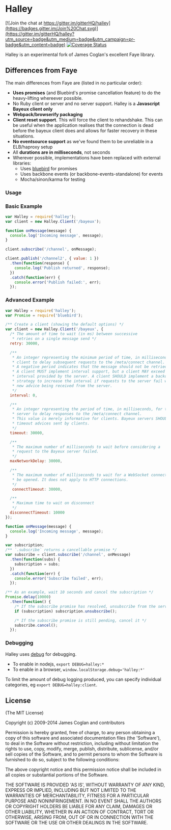 # Halley

[![Join the chat at https://gitter.im/gitterHQ/halley](https://badges.gitter.im/Join%20Chat.svg)](https://gitter.im/gitterHQ/halley?utm_source=badge&utm_medium=badge&utm_campaign=pr-badge&utm_content=badge) [![Coverage Status](https://coveralls.io/repos/gitterHQ/halley/badge.svg?branch=master&service=github)](https://coveralls.io/github/gitterHQ/halley?branch=master)

Halley is an experimental fork of James Coglan's excellent Faye library.

## Differences from Faye

The main differences from Faye are (listed in no particular order):
* **Uses promises** (and Bluebird's promise cancellation feature) to do the heavy-lifting whereever possible.
* No Ruby client or server and no server support. Halley is a **Javascript Bayeux client only**
* **Webpack/browserify packaging**
* **Client reset support**. This will force the client to rehandshake. This can be useful when the application realises that the connection is dead before the bayeux client does and allows for faster recovery in these situations.
* **No eventsource support** as we've found them to be unreliable in a ELB/haproxy setup
* All **durations are in milliseconds**, not seconds
* Wherever possible, implementations have been replaced with external libraries:
  * Uses [bluebird](https://github.com/petkaantonov/bluebird/) for promises
  * Uses backbone events (or backbone-events-standalone) for events
  * Mocha/sinon/karma for testing

### Usage


### Basic Example

```js
var Halley = require('halley');
var client = new Halley.Client('/bayeux');

function onMessage(message) {
  console.log('Incoming message', message);
}

client.subscribe('/channel', onMessage);

client.publish('/channel2', { value: 1 })
  .then(function(response) {
    console.log('Publish returned', response);
  })
  .catch(function(err) {
    console.error('Publish failed:', err);
  });
```

### Advanced Example

```js
var Halley = require('halley');
var Promise = require('bluebird');

/** Create a client (showing the default options) */
var client = new Halley.Client('/bayeux', {
  /* The amount of time to wait (in ms) between successive
   * retries on a single message send */
  retry: 30000,

  /**
   * An integer representing the minimum period of time, in milliseconds, for a
   * client to delay subsequent requests to the /meta/connect channel.
   * A negative period indicates that the message should not be retried.
   * A client MUST implement interval support, but a client MAY exceed the
   * interval provided by the server. A client SHOULD implement a backoff
   * strategy to increase the interval if requests to the server fail without
   * new advice being received from the server.
   */
  interval: 0,

  /**
   * An integer representing the period of time, in milliseconds, for the
   * server to delay responses to the /meta/connect channel.
   * This value is merely informative for clients. Bayeux servers SHOULD honor
   * timeout advices sent by clients.
   */
  timeout: 30000,

  /**
   * The maximum number of milliseconds to wait before considering a
   * request to the Bayeux server failed.
   */
  maxNetworkDelay: 30000,

  /**
   * The maximum number of milliseconds to wait for a WebSocket connection to
   * be opened. It does not apply to HTTP connections.
   */
   connectTimeout: 30000,

  /**
   * Maximum time to wait on disconnect
   */
  disconnectTimeout: 10000
});

function onMessage(message) {
  console.log('Incoming message', message);
}

var subscription;
/** `.subscribe` returns a cancellable promise */
var subscribe = client.subscribe('/channel', onMessage)
  .then(function(subs) {
    subscription = subs;
  })
  .catch(function(err) {
    console.error('Subscribe failed', err);
  });

/** As an example, wait 10 seconds and cancel the subscription */
Promise.delay(10000)
  .then(function() {
    /* If the subscribe promise has resolved, unsubscribe from the server */
    if (subscription) subscription.unsubscribe();

    /* If the subscribe promise is still pending, cancel it */
    subscribe.cancel();
  });
```


### Debugging

Halley uses [debug](https://github.com/visionmedia/debug) for debugging.

  * To enable in nodejs, `export DEBUG=halley:*`
  * To enable in a browser, `window.localStorage.debug='halley:*'`

To limit the amount of debug logging produced, you can specify individual categories, eg `export DEBUG=halley:client`.

## License

(The MIT License)

Copyright (c) 2009-2014 James Coglan and contributors

Permission is hereby granted, free of charge, to any person obtaining a copy of
this software and associated documentation files (the 'Software'), to deal in
the Software without restriction, including without limitation the rights to
use, copy, modify, merge, publish, distribute, sublicense, and/or sell copies
of the Software, and to permit persons to whom the Software is furnished to do
so, subject to the following conditions:

The above copyright notice and this permission notice shall be included in all
copies or substantial portions of the Software.

THE SOFTWARE IS PROVIDED 'AS IS', WITHOUT WARRANTY OF ANY KIND, EXPRESS OR
IMPLIED, INCLUDING BUT NOT LIMITED TO THE WARRANTIES OF MERCHANTABILITY,
FITNESS FOR A PARTICULAR PURPOSE AND NONINFRINGEMENT. IN NO EVENT SHALL THE
AUTHORS OR COPYRIGHT HOLDERS BE LIABLE FOR ANY CLAIM, DAMAGES OR OTHER
LIABILITY, WHETHER IN AN ACTION OF CONTRACT, TORT OR OTHERWISE, ARISING FROM,
OUT OF OR IN CONNECTION WITH THE SOFTWARE OR THE USE OR OTHER DEALINGS IN THE
SOFTWARE.
